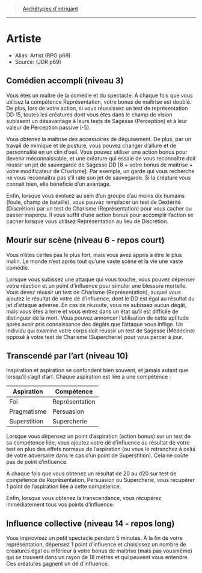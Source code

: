 
<!--SubClassItem-->

> <!--ParentNameLink-->[Archétypes d'intrigant](class_scheming_fr.md#archétypes-dintrigant)<!--/ParentNameLink-->

---

# <!--Name-->Artiste<!--/Name-->

- Alias: <!--AltName-->Artist (RPG p69)<!--/AltName-->
- Source: <!--Source-->(JDR p69)<!--/Source-->

<!--ClassFeatureItem-->

## <!--Name-->Comédien accompli<!--/Name--> (niveau 3)

<!--Description-->

Vous êtes un maître de la comédie et du spectacle. À chaque fois que vous utilisez la compétence Représentation, votre bonus de maîtrise est doublé. De plus, lors de votre action, si vous réussissez un test de représentation DD 15, toutes les créatures dont vous êtes dans le champ de vision subissent un désavantage à leurs tests de Sagesse (Perception) et à leur valeur de Perception passive (-5).

Vous obtenez la maîtrise des accessoires de déguisement. De plus, par un travail de mimique et de posture, vous pouvez changer d’allure et de personnalité en un clin d’oeil. Vous pouvez utiliser une action bonus pour devenir méconnaissable, et une créature qui essaie de vous reconnaître doit réussir un jet de sauvegarde de Sagesse DD [8 + votre bonus de maîtrise + votre modificateur de Charisme]. Par exemple, un garde qui vous recherche ne vous reconnaîtra pas s’il rate son jet de sauvegarde. Si la créature vous connait bien, elle bénéficie d’un avantage.

Enfin, lorsque vous évoluez au sein d’un groupe d’au moins dix humains (foule, champ de bataille), vous pouvez remplacer un test de Dextérité (Discrétion) par un test de Charisme (Représentation) pour vous cacher ou passer inaperçu. Il vous suffit d’une action bonus pour accomplir l’action se cacher lorsque vous utilisez Représentation au lieu de Discrétion.

<!--/Description-->

<!--/ClassFeatureItem-->

<!--ClassFeatureItem-->

## <!--Name-->Mourir sur scène<!--/Name--> (niveau 6 - repos court)

<!--Description-->

Vous n’êtes certes pas le plus fort, mais vous avez appris à être le plus malin. Le monde n’est après tout qu’une vaste scène et la vie une vaste comédie.

Lorsque vous subissez une attaque qui vous touche, vous pouvez dépenser votre réaction et un point d’influence pour simuler une blessure mortelle. Vous devez réussir un test de Charisme (Représentation), auquel vous ajoutez le résultat de votre dé d’influence, dont le DD est égal au résultat du jet d’attaque adverse. En cas de réussite, vous ne subissez aucun dégât, mais vous êtes à terre et vous entrez dans un état qu’il est difficile de distinguer de la mort. Vous pouvez annoncer l’utilisation de cette aptitude après avoir pris connaissance des dégâts que l’attaque vous inflige. Un individu qui examine votre corps doit réussir un test de Sagesse (Médecine) opposé à votre test de Charisme (Supercherie) pour vous percer à jour.

<!--/Description-->

<!--/ClassFeatureItem-->

<!--ClassFeatureItem-->

## <!--Name-->Transcendé par l’art<!--/Name--> (niveau 10)

<!--Description-->

Inspiration et aspiration se confondent bien souvent, et jamais autant que lorsqu’il s’agit d’art. Chaque aspiration est liée à une compétence :

|Aspiration|Compétence|
|---|---|
|Foi|Représentation|
|Pragmatisme|Persuasion|
|Superstition|Supercherie|

Lorsque vous dépensez un point d’aspiration (action bonus) sur un test de sa compétence liée, vous ajoutez votre dé d’influence au résultat de votre test en plus des effets normaux de l’aspiration (ou vous le retranchez à celui de votre adversaire dans le cas d’un point de Superstition). Cela ne coûte pas de point d’influence.

À chaque fois que vous obtenez un résultat de 20 au d20 sur test de compétence de Représentation, Persuasion ou Supercherie, vous récupérer 1 point de l’aspiration liée à cette compétence.

Enfin, lorsque vous obtenez la transcendance, vous récupérez immédiatement tous vos points d’influence.

<!--/Description-->

<!--/ClassFeatureItem-->

<!--ClassFeatureItem-->

## <!--Name-->Influence collective<!--/Name--> (niveau 14 - repos long)

<!--Description-->

Vous improvisez un petit spectacle pendant 5 minutes. À la fin de votre représentation, dépensez 1 point d’influence et choisissez un nombre de créatures égal ou inférieur à votre bonus de maîtrise (mais pas vousmême) qui se trouvent dans un rayon de 18 mètres et qui peuvent vous entendre. Ces créatures gagnent un dé d’influence.

<!--/Description-->

<!--/ClassFeatureItem-->

<!--/SubClassItem-->

